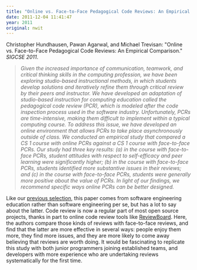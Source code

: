 ```yaml
---
title: "Online vs. Face-to-Face Pedagogical Code Reviews: An Empirical Comparison"
date: 2011-12-04 11:41:47
year: 2011
original: nwit
---
```

<p>Christopher Hundhausen, Pawan Agarwal, and Michael Trevisan: "Online vs. Face-to-Face Pedagogical Code Reviews: An Empirical Comparison." <em>SIGCSE 2011</em>.</p>
<blockquote><em>Given the increased importance of communication, teamwork, and critical thinking skills in the computing profession, we have been exploring studio-based instructional methods, in which students develop solutions and iteratively refine them through critical review by their peers and instructor. We have developed an adaptation of studio-based instruction for computing education called the pedagogical code review (PCR), which is modeled after the code inspection process used in the software industry. Unfortunately, PCRs are time-intensive, making them difficult to implement within a typical computing course. To address this issue, we have developed an online environment that allows PCRs to take place asynchronously outside of class. We conducted an empirical study that compared a CS 1 course with online PCRs against a CS 1 course with face-to-face PCRs. Our study had three key results: (a) in the course with face-to-face PCRs, student attitudes with respect to self-efficacy and peer learning were significantly higher; (b) in the course with face-to-face PCRs, students identified more substantive issues in their reviews; and (c) in the course with face-to-face PCRs, students were generally more positive about the value of PCRs. In light of our findings, we recommend specific ways online PCRs can be better designed.</em></blockquote>
<p>Like our <a href="http://www.neverworkintheory.org/?p=230">previous selection</a>, this paper comes from software engineering education rather than software engineering per se, but has a lot to say about the latter. Code review is now a regular part of most open source projects, thanks in part to online code review tools like <a href="http://www.reviewboard.org/">ReviewBoard</a>. Here, the authors compare those kinds of reviews with face-to-face reviews, and find that the latter are more effective in several ways: people enjoy them more, they find more issues, and they are more likely to come away believing that reviews are worth doing.  It would be fascinating to replicate this study with both junior programmers joining established teams, and developers with more experience who are undertaking reviews systematically for the first time.</p>
